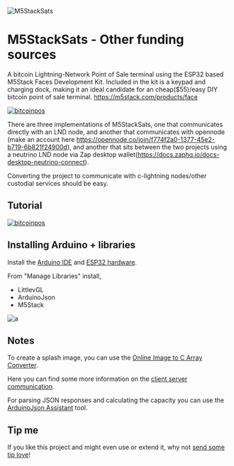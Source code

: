 ![M5StackSats](https://i.imgur.com/zGZpYhn.png)

# M5StackSats - Other funding sources

A bitcoin Lightning-Network Point of Sale terminal using the ESP32 based M5Stack Faces Development Kit. Included in the kit is a keypad and charging dock, making it an ideal candidate for an cheap($55)/easy DIY bitcoin point of sale terminal.
https://m5stack.com/products/face

[![bitcoinpos](https://i.imgur.com/sHp1AXw.png)](https://www.youtube.com/watch?v=KPI54s1xXsc)

There are three implementations of M5StackSats, one that communicates directly with an LND node, and another that communicates with opennode (make an account here https://opennode.co/join/f774f2a0-1377-45e2-b719-6b821f24900d), and another that sits between the two projects using a neutrino LND node via Zap desktop wallet(https://docs.zaphq.io/docs-desktop-neutrino-connect).

Converting the project to communicate with c-lightning nodes/other custodial services should be easy.

## Tutorial

[![bitcoinpos](https://i.imgur.com/uwLAbot.png)](https://www.youtube.com/watch?v=o4jqUbmypRQ)

## Installing Arduino + libraries

Install the
[Arduino IDE](https://www.arduino.cc/en/Main/Software) and
[ESP32 hardware](https://github.com/espressif/arduino-esp32#installation-instructions).

From "Manage Libraries" install,

- LittlevGL
- ArduinoJson
- M5Stack

![a](https://i.imgur.com/mCfnhZN.png)

## Notes

To create a splash image, you can use the
[Online Image to C Array Converter](https://littlevgl.com/image-to-c-array).

Here you can find some more information on the
[client server communication](https://arduino-esp8266.readthedocs.io/en/latest/esp8266wifi/client-examples.html).

For parsing JSON responses and calculating the capacity you can use the
[ArduinoJson Assistant](https://arduinojson.org/v6/assistant/) tool.

## Tip me

If you like this project and might even use or extend it, why not
[send some tip love](https://paywall.link/to/f4e4e)!
